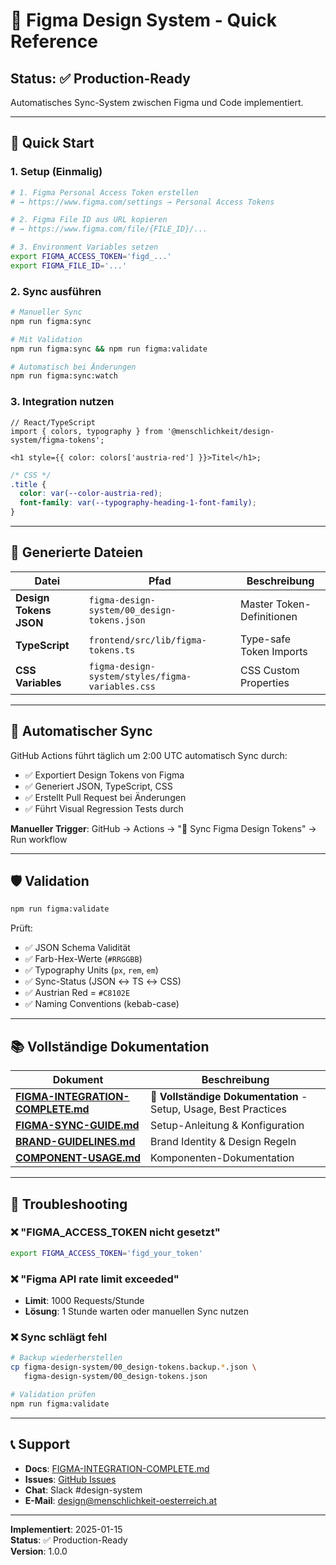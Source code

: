 # 🎨 Figma Design System - Quick Reference

## Status: ✅ Production-Ready

Automatisches Sync-System zwischen Figma und Code implementiert.

---

## 🚀 Quick Start

### 1. Setup (Einmalig)

```bash
# 1. Figma Personal Access Token erstellen
# → https://www.figma.com/settings → Personal Access Tokens

# 2. Figma File ID aus URL kopieren
# → https://www.figma.com/file/{FILE_ID}/...

# 3. Environment Variables setzen
export FIGMA_ACCESS_TOKEN='figd_...'
export FIGMA_FILE_ID='...'
```

### 2. Sync ausführen

```bash
# Manueller Sync
npm run figma:sync

# Mit Validation
npm run figma:sync && npm run figma:validate

# Automatisch bei Änderungen
npm run figma:sync:watch
```

### 3. Integration nutzen

```tsx
// React/TypeScript
import { colors, typography } from '@menschlichkeit/design-system/figma-tokens';

<h1 style={{ color: colors['austria-red'] }}>Titel</h1>;
```

```css
/* CSS */
.title {
  color: var(--color-austria-red);
  font-family: var(--typography-heading-1-font-family);
}
```

---

## 📁 Generierte Dateien

| Datei                  | Pfad                                             | Beschreibung              |
| ---------------------- | ------------------------------------------------ | ------------------------- |
| **Design Tokens JSON** | `figma-design-system/00_design-tokens.json`      | Master Token-Definitionen |
| **TypeScript**         | `frontend/src/lib/figma-tokens.ts`               | Type-safe Token Imports   |
| **CSS Variables**      | `figma-design-system/styles/figma-variables.css` | CSS Custom Properties     |

---

## 🔄 Automatischer Sync

GitHub Actions führt täglich um 2:00 UTC automatisch Sync durch:

- ✅ Exportiert Design Tokens von Figma
- ✅ Generiert JSON, TypeScript, CSS
- ✅ Erstellt Pull Request bei Änderungen
- ✅ Führt Visual Regression Tests durch

**Manueller Trigger**: GitHub → Actions → "🎨 Sync Figma Design Tokens" → Run workflow

---

## 🛡️ Validation

```bash
npm run figma:validate
```

Prüft:

- ✅ JSON Schema Validität
- ✅ Farb-Hex-Werte (`#RRGGBB`)
- ✅ Typography Units (`px`, `rem`, `em`)
- ✅ Sync-Status (JSON ↔ TS ↔ CSS)
- ✅ Austrian Red = `#C8102E`
- ✅ Naming Conventions (kebab-case)

---

## 📚 Vollständige Dokumentation

| Dokument                                                             | Beschreibung                                                     |
| -------------------------------------------------------------------- | ---------------------------------------------------------------- |
| [**FIGMA-INTEGRATION-COMPLETE.md**](./FIGMA-INTEGRATION-COMPLETE.md) | 🎯 **Vollständige Dokumentation** - Setup, Usage, Best Practices |
| [**FIGMA-SYNC-GUIDE.md**](./FIGMA-SYNC-GUIDE.md)                     | Setup-Anleitung & Konfiguration                                  |
| [**BRAND-GUIDELINES.md**](./BRAND-GUIDELINES.md)                     | Brand Identity & Design Regeln                                   |
| [**COMPONENT-USAGE.md**](./COMPONENT-USAGE.md)                       | Komponenten-Dokumentation                                        |

---

## 🚨 Troubleshooting

### ❌ "FIGMA_ACCESS_TOKEN nicht gesetzt"

```bash
export FIGMA_ACCESS_TOKEN='figd_your_token'
```

### ❌ "Figma API rate limit exceeded"

- **Limit**: 1000 Requests/Stunde
- **Lösung**: 1 Stunde warten oder manuellen Sync nutzen

### ❌ Sync schlägt fehl

```bash
# Backup wiederherstellen
cp figma-design-system/00_design-tokens.backup.*.json \
   figma-design-system/00_design-tokens.json

# Validation prüfen
npm run figma:validate
```

---

## 📞 Support

- **Docs**: [FIGMA-INTEGRATION-COMPLETE.md](./FIGMA-INTEGRATION-COMPLETE.md)
- **Issues**: [GitHub Issues](https://github.com/menschlichkeit-oesterreich/issues)
- **Chat**: Slack #design-system
- **E-Mail**: design@menschlichkeit-oesterreich.at

---

**Implementiert**: 2025-01-15  
**Status**: ✅ Production-Ready  
**Version**: 1.0.0
